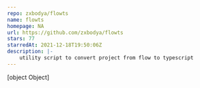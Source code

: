 ```yaml
---
repo: zxbodya/flowts
name: flowts
homepage: NA
url: https://github.com/zxbodya/flowts
stars: 77
starredAt: 2021-12-18T19:50:06Z
description: |-
    utility script to convert project from flow to typescript
---
```


[object Object]
